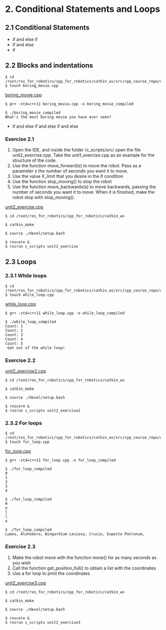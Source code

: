 # 2. Conditional Statements and Loops

## 2.1 Conditional Statements

- if and else if
- if and else
- if

## 2.2 Blocks and indentations
```
$ cd /root/ros_for_robotics/cpp_for_robotics/catkin_ws/src/cpp_course_repo/utilities
$ touch boring_movie.cpp
```
[boring_movie.cpp](../catkin_ws/src/cpp_course_repo/utilities/boring_movie.cpp)
```
$ g++ -std=c++11 boring_movie.cpp -o boring_movie_compiled
```
```
$ ./boring_movie_compiled
What's the most boring movie you have ever seen?
```
- if and else if and else if and else

### Exercise 2.1
1) Open the IDE, and inside the folder /c_scripts/src/ open the file unit2_exercise.cpp. Take the unit1_exercise.cpp as an example for the structure of the code.
2) Use the function move_forward(s) to move the robot. Pass as a parameter s the number of seconds you want it to move.
3) Use the value X_limit that you desire in the if condition
4) Use the function stop_moving() to stop the robot
5) Use the function move_backwards(s) to move backwards, passing the number of seconds you want it to move. When it is finished, make the robot stop with stop_moving().    

[unit2_exercise.cpp](../catkin_ws/src/cpp_course_repo/c_scripts/src/unit2_exercise.cpp)
```
$ cd /root/ros_for_robotics/cpp_for_robotics/catkin_ws
```
```
$ catkin_make
```
```
$ source ./devel/setup.bash
```
```
$ roscore &
$ rosrun c_scripts unit2_exercise
```

## 2.3 Loops
### 2.3.1 While loops
```
$ cd /root/ros_for_robotics/cpp_for_robotics/catkin_ws/src/cpp_course_repo/utilities
$ touch while_loop.cpp
```
[while_loop.cpp](../catkin_ws/src/cpp_course_repo/utilities/while_loop.cpp)
```
$ g++ -std=c++11 while_loop.cpp -o while_loop_compiled
```
```
$ ./while_loop_compiled
Count: 1
Count: 2
Count: 3
Count: 4
Count: 5
 Got out of the while loop!
```

### Exercise 2.2
[unit2_exercise2.cpp](../catkin_ws/src/cpp_course_repo/c_scripts/src/unit2_exercise2.cpp)
```
$ cd /root/ros_for_robotics/cpp_for_robotics/catkin_ws
```
```
$ catkin_make
```
```
$ source ./devel/setup.bash
```
```
$ roscore &
$ rosrun c_scripts unit2_exercise2
```

### 2.3.2 For loops
```
$ cd /root/ros_for_robotics/cpp_for_robotics/catkin_ws/src/cpp_course_repo/utilities
$ touch for_loop.cpp
```
[for_loop.cpp](../catkin_ws/src/cpp_course_repo/utilities/for_loop.cpp)
```
$ g++ -std=c++11 for_loop.cpp -o for_loop_compiled
```
```
$ ./for_loop_compiled
0
1
2
3
4
```
```
$ ./for_loop_compiled
H
e
l
l
o
```
```
$ ./for_loop_compiled
Lumos, Alohomora, Wingardium Leviosa, Crucio, Expecto Patronum,
```

### Exercise 2.3
1) Make the robot move with the function move() for as many seconds as you wish
2) Call the function get_position_full() to obtain a list with the coordinates
3) Use a for loop to print the coordinates

[unit2_exercise3.cpp](../catkin_ws/src/cpp_course_repo/c_scripts/src/unit2_exercise3.cpp)
```
$ cd /root/ros_for_robotics/cpp_for_robotics/catkin_ws
```
```
$ catkin_make
```
```
$ source ./devel/setup.bash
```
```
$ roscore &
$ rosrun c_scripts unit2_exercise3
```